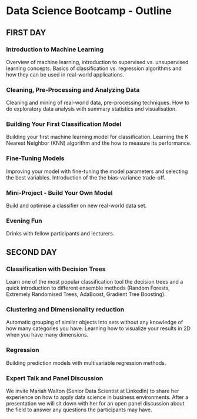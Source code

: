 # Data Science Bootcamp - Outline

## FIRST DAY

### Introduction to Machine Learning

Overview of machine learning, introduction to supervised vs. unsupervised learning concepts. Basics of classification vs. regression algorithms and how they can be used in real-world applications.

### Cleaning, Pre-Processing and Analyzing Data

Cleaning and mining of real-world data, pre-processing techniques. How to do exploratory data analysis with summary statistics and visualisation.

### Building Your First Classification Model

Building your first machine learning model for classification. Learning the K Nearest Neighbor (KNN) algorithm and the how to measure its performance.

### Fine-Tuning Models

Improving your model with fine-tuning the model parameters and selecting the best variables. Introduction of the the bias-variance trade-off. 

### Mini-Project - Build Your Own Model

Build and optimise a classifier on new real-world data set.

### Evening Fun

Drinks with fellow participants and lecturers.

## SECOND DAY

### Classification with Decision Trees

Learn one of the most popular classification tool the decision trees and a quick introduction to different ensemble methods (Random Forests, Extremely Randomised Trees, AdaBoost, Gradient Tree Boosting).

### Clustering and Dimensionality reduction

Automatic grouping of similar objects into sets without any knowledge of how many categories you have. Learning how to visualize your results in 2D when you have many dimensions.

### Regression

Building prediction models with multivariable regression methods.

### Expert Talk and Panel Discussion

We invite Mariah Walton (Senior Data Scientist at LinkedIn) to share her experience on how to apply data science in business environments. After a presentation we will sit down with her for an open panel discussion about the field to answer any questions the participants may have.
